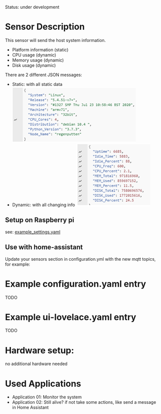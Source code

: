 Status: under development

# Sensor Description
This sensor will send the host system information.
 - Platform information (static)
 - CPU usage (dynamic)
 - Memory usage (dynamic)
 - Disk usage (dynamic)

There are 2 different JSON messages:
 - Static: with all static data
![screenshot](static.PNG?raw=true)
 - Dynamic: with all changing info
![screenshot](dynamic.PNG?raw=true)
 

## Setup on Raspberry pi 
  see: [example_settings.yaml](example_settings.yaml)
  
## Use with home-assistant
Update your sensors section in configuration.yml with the new mqtt topics, for example:

# Example configuration.yaml entry
TODO


# Example ui-lovelace.yaml entry
TODO


# Hardware setup:
no additional hardware needed

# Used Applications
 - Application 01: Monitor the system
 - Application 02: Still alive? if not take some actions, like send a message in Home Assistant
